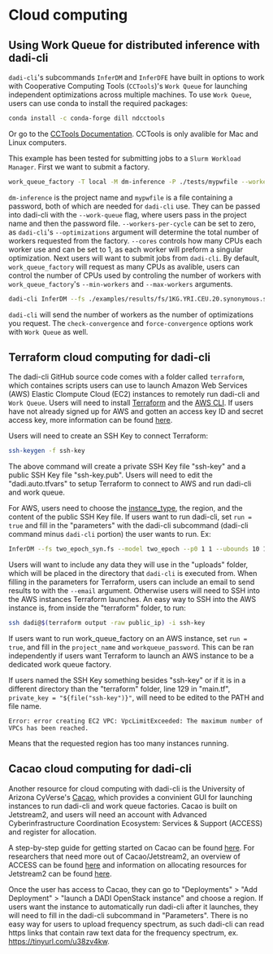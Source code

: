 # Cloud computing

## Using Work Queue for distributed inference with dadi-cli

`dadi-cli`'s subcommands `InferDM` and `InferDFE` have built in options to work with Cooperative Computing Tools (`CCTools`)'s `Work Queue` for launching independent optimizations across multiple machines. To use `Work Queue`, users can use conda to install the required packages:

``` bash
conda install -c conda-forge dill ndcctools
```
Or go to the [CCTools Documentation](https://cctools.readthedocs.io/en/stable/install/). CCTools is only avalible for Mac and Linux computers.

This example has been tested for submitting jobs to a `Slurm Workload Manager`. First we want to submit a factory.

```bash
work_queue_factory -T local -M dm-inference -P ./tests/mypwfile --workers-per-cycle=0 --cores=1
```

`dm-inference` is the project name and `mypwfile` is a file containing a password, both of which are needed for `dadi-cli` use. They can be passed into dadi-cli with the `--work-queue` flag, where users pass in the project name and then the password file. `--workers-per-cycle` can be set to zero, as `dadi-cli`'s `--optimizations` argument will determine the total number of workers requested from the factory. `--cores` controls how many CPUs each worker use and can be set to 1, as each worker will preform a singular optimization. Next users will want to submit jobs from `dadi-cli`. By default, `work_queue_factory` will request as many CPUs as avalible, users can control the number of CPUs used by controling the number of workers with `work_queue_factory`'s `--min-workers` and `--max-workers` arguments.

```bash
dadi-cli InferDM --fs ./examples/results/fs/1KG.YRI.CEU.20.synonymous.snps.unfold.fs --model split_mig --p0 1 1 .5 1 .5 --ubounds 10 10 1 10 1 --lbounds 10e-3 10e-3 10e-3 10e-3 10e-5 --grids 60 80 100 --output ./examples/results/demo/1KG.YRI.CEU.20.split_mig.demo.work_queue.params --optimizations 5 --maxeval 200 --check-convergence --work-queue dm-inference ./tests/mypwfile
```

`dadi-cli` will send the number of workers as the number of optimizations you request. The `check-convergence` and `force-convergence` options work with `Work Queue` as well.

## Terraform cloud computing for dadi-cli

The dadi-cli GitHub source code comes with a folder called `terraform`, which containes scripts users can use to launch Amazon Web Services (AWS) Elastic Clompute Cloud (EC2) instances to remotely run dadi-cli and `Work Queue`. Users will need to install [Terraform](https://developer.hashicorp.com/terraform/tutorials/aws-get-started/install-cli) and the [AWS CLI](https://docs.aws.amazon.com/cli/latest/userguide/getting-started-install.html). If users have not already signed up for AWS and gotten an access key ID and secret access key, more information can be found [here](https://docs.aws.amazon.com/cli/latest/userguide/getting-started-prereqs.html).

Users will need to create an SSH Key to connect Terraform:
```bash
ssh-keygen -f ssh-key
```
The above command will create a private SSH Key file "ssh-key" and a public SSH Key file "ssh-key.pub".
Users will need to edit the "dadi.auto.tfvars" to setup Terraform to connect to AWS and run dadi-cli and work queue. 

For AWS, users need to choose the [instance_type](https://aws.amazon.com/ec2/instance-types/), the region, and the content of the public SSH Key file.
If users want to run dadi-cli, set `run = true` and fill in the "parameters" with the dadi-cli subcommand (dadi-cli command minus `dadi-cli` portion) the user wants to run. Ex:
```bash
InferDM --fs two_epoch_syn.fs --model two_epoch --p0 1 1 --ubounds 10 10 --lbounds 10e-3 10e-3 --grids 30 40 50 --output terra.two_epoch.demo.params --optimizations 2 --nomisid --email username@email.com
```
Users will want to include any data they will use in the "uploads" folder, which will be placed in the directory that `dadi-cli` is executed from.
When filling in the parameters for Terraform, users can include an email to send results to with the `--email` argument. Otherwise users will need to SSH into the AWS instances Terraform launches. An easy way to SSH into the AWS instance is, from inside the "terraform" folder, to run:
```bash
ssh dadi@$(terraform output -raw public_ip) -i ssh-key
```

If users want to run work_queue_factory on an AWS instance, set `run = true`, and fill in the `project_name` and `workqueue_password`. This can be ran independently if users want Terraform to launch an AWS instance to be a dedicated work queue factory.

If users named the SSH Key something besides "ssh-key" or if it is in a different directory than the "terraform" folder, line 129 in "main.tf", `private_key = "${file("ssh-key")}"`, will need to be edited to the PATH and file name.

```consol
Error: error creating EC2 VPC: VpcLimitExceeded: The maximum number of VPCs has been reached.
```
Means that the requested region has too many instances running.


## Cacao cloud computing for dadi-cli

Another resource for cloud computing with dadi-cli is the University of Arizona CyVerse's [Cacao](http://cacao.jetstream-cloud.org/), which provides a convinient GUI for launching instances to run dadi-cli and work queue factories. Cacao is built on Jetstream2, and users will need an account with Advanced Cyberinfrastructure Coordination Ecosystem: Services & Support (ACCESS) and register for allocation.

A step-by-step guide for getting started on Cacao can be found [here](https://docs.jetstream-cloud.org/ui/cacao/getting_started/#1-login-to-cacao). For researchers that need more out of Cacao/Jetstream2, an overview of ACCESS can be found [here](https://allocations.access-ci.org/get-started-overview) and information on allocating resources for Jetstream2 can be found [here](https://docs.jetstream-cloud.org/alloc/overview/).

Once the user has access to Cacao, they can go to "Deployments" > "Add Deployment" > "launch a DADI OpenStack instance" and choose a region. 
If users want the instance to automatically run dadi-cli after it launches, they will need to fill in the dadi-cli subcommand in "Parameters". There is no easy way for users to upload frequency spectrum, as such dadi-cli can read https links that contain raw text data for the frequency spectrum, ex. https://tinyurl.com/u38zv4kw.
<!-- Users can also launch instances that run a work queue factory with or without dadi-cli, as such users can run one instance as a -->

